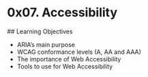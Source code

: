 # 0x07. Accessibility

## Learning Objectives

- ARIA’s main purpose
- WCAG conformance levels (A, AA and AAA)
- The importance of Web Accessibility
- Tools to use for Web Accessibility
